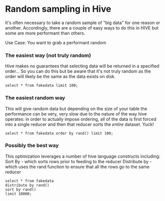 # Random sampling in Hive

It's often necessary to take a random sample of "big data" for one reason or another. Accordingly, there are a couple of easy ways to do this in HIVE but some are more performant than others. 

Use Case:
You want to grab a performant random

### The easiest way (not truly random)
Hive makes no guarantees that selecting data will be returned in a specified order... So you can do this but be aware that it's not truly random as the order will likely be the same as the data exists on disk.
```
select * from fakedata limit 100;
```

### The easiest random way
This will give random data but depending on the size of your table the performance can be very, very slow due to the nature of the way hive operates: in order to actually impose ordering, all of the data is first forced into a single reducer and then that reducer sorts the *entire* dataset. Yuck!
```
select * from fakedata order by rand() limit 100;
```

### Possibly the best way
This optimization leverages a number of hive language constructs including:
Sort By - which sorts rows prior to feeding to the reducer
Distribute by - which uses the rand function to ensure that all the rows go to the same reducer
```
select * from fakedata
distribute by rand()
sort by rand()
limit 10000;
```

